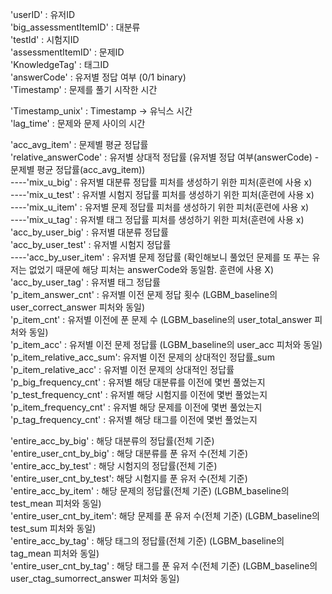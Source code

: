'userID'                 : 유저ID  
'big_assessmentItemID'   : 대분류  
'testId'                 : 시험지ID  
'assessmentItemID'       : 문제ID  
'KnowledgeTag'           : 태그ID   
'answerCode'             : 유저별 정답 여부 (0/1 binary)  
'Timestamp'              : 문제를 풀기 시작한 시간  

'Timestamp_unix'         : Timestamp -> 유닉스 시간  
'lag_time'               : 문제와 문제 사이의 시간  

'acc_avg_item'           : 문제별 평균 정답률  
'relative_answerCode'    : 유저별 상대적 정답률 (유저별 정답 여부(answerCode) - 문제별 평균 정답률(acc_avg_item))  
----'mix_u_big'              : 유저별 대분류 정답률 피처를 생성하기 위한 피처(훈련에 사용 x)  
----'mix_u_test'             : 유저별 시험지 정답률 피처를 생성하기 위한 피처(훈련에 사용 x)  
----'mix_u_item'             : 유저별 문제 정답률 피처를 생성하기 위한 피처(훈련에 사용 x)  
----'mix_u_tag'              : 유저별 태그 정답률 피처를 생성하기 위한 피처(훈련에 사용 x)  
'acc_by_user_big'        : 유저별 대분류 정답률  
'acc_by_user_test'       : 유저별 시험지 정답률  
----'acc_by_user_item'       : 유저별 문제 정답률 (확인해보니 풀었던 문제를 또 푸는 유저는 없었기 때문에 해당 피처는 answerCode와 동일함. 훈련에 사용 X)  
'acc_by_user_tag'        : 유저별 태그 정답률  
'p_item_answer_cnt'      : 유저별 이전 문제 정답 횟수 (LGBM_baseline의 user_correct_answer 피처와 동일)  
'p_item_cnt'             : 유저별 이전에 푼 문제 수   (LGBM_baseline의 user_total_answer 피처와 동일)  
'p_item_acc'             : 유저별 이전 문제 정답률    (LGBM_baseline의 user_acc 피처와 동일)  
'p_item_relative_acc_sum': 유저별 이전 문제의 상대적인 정답률_sum  
'p_item_relative_acc'    : 유저별 이전 문제의 상대적인 정답률  
'p_big_frequency_cnt'    : 유저별 해당 대분류를 이전에 몇번 풀었는지  
'p_test_frequency_cnt'   : 유저별 해당 시험지를 이전에 몇번 풀었는지  
'p_item_frequency_cnt'   : 유저별 해당 문제를 이전에 몇번 풀었는지  
'p_tag_frequency_cnt'    : 유저별 해당 태그를 이전에 몇번 풀었는지  

'entire_acc_by_big'      : 해당 대분류의 정답률(전체 기준)  
'entire_user_cnt_by_big' : 해당 대분류를 푼 유저 수(전체 기준)  
'entire_acc_by_test'     : 해당 시험지의 정답률(전체 기준)       
'entire_user_cnt_by_test': 해당 시험지를 푼 유저 수(전체 기준)   
'entire_acc_by_item'     : 해당 문제의 정답률(전체 기준)       (LGBM_baseline의 test_mean 피처와 동일)  
'entire_user_cnt_by_item': 해당 문제를 푼 유저 수(전체 기준)   (LGBM_baseline의 test_sum 피처와 동일)  
'entire_acc_by_tag'      : 해당 태그의 정답률(전체 기준)       (LGBM_baseline의 tag_mean 피처와 동일)  
'entire_user_cnt_by_tag' : 해당 태그를 푼 유저 수(전체 기준)   (LGBM_baseline의 user_ctag_sumorrect_answer 피처와 동일)  